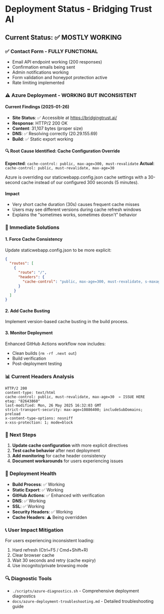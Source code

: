 # Deployment Status - Bridging Trust AI

## Current Status: ✅ MOSTLY WORKING

### ✅ **Contact Form - FULLY FUNCTIONAL**
- Email API endpoint working (200 responses)
- Confirmation emails being sent
- Admin notifications working
- Form validation and honeypot protection active
- Rate limiting implemented

### ⚠️ **Azure Deployment - WORKING BUT INCONSISTENT**

#### Current Findings (2025-01-26)
- **Site Status**: ✅ Accessible at https://bridgingtrust.ai/
- **Response**: HTTP/2 200 OK
- **Content**: 31,107 bytes (proper size)
- **DNS**: ✅ Resolving correctly (20.29.155.69)
- **Build**: ✅ Static export working

#### 🔍 **Root Cause Identified: Cache Configuration Override**

**Expected**: `cache-control: public, max-age=300, must-revalidate`
**Actual**: `cache-control: public, must-revalidate, max-age=30`

Azure is overriding our staticwebapp.config.json cache settings with a 30-second cache instead of our configured 300 seconds (5 minutes).

#### **Impact**
- Very short cache duration (30s) causes frequent cache misses
- Users may see different versions during cache refresh windows
- Explains the "sometimes works, sometimes doesn't" behavior

### 🔧 **Immediate Solutions**

#### 1. **Force Cache Consistency**
Update staticwebapp.config.json to be more explicit:

```json
{
  "routes": [
    {
      "route": "/",
      "headers": {
        "cache-control": "public, max-age=300, must-revalidate, s-maxage=300"
      }
    }
  ]
}
```

#### 2. **Add Cache Busting**
Implement version-based cache busting in the build process.

#### 3. **Monitor Deployment**
Enhanced GitHub Actions workflow now includes:
- Clean builds (`rm -rf .next out`)
- Build verification
- Post-deployment testing

### 📊 **Current Headers Analysis**
```
HTTP/2 200 
content-type: text/html
cache-control: public, must-revalidate, max-age=30  ← ISSUE HERE
etag: "82643860"
last-modified: Mon, 26 May 2025 16:32:03 GMT
strict-transport-security: max-age=10886400; includeSubDomains; preload
x-content-type-options: nosniff
x-xss-protection: 1; mode=block
```

### 🎯 **Next Steps**

1. **Update cache configuration** with more explicit directives
2. **Test cache behavior** after next deployment
3. **Add monitoring** for cache header consistency
4. **Document workarounds** for users experiencing issues

### 🚀 **Deployment Health**
- **Build Process**: ✅ Working
- **Static Export**: ✅ Working  
- **GitHub Actions**: ✅ Enhanced with verification
- **DNS**: ✅ Working
- **SSL**: ✅ Working
- **Security Headers**: ✅ Working
- **Cache Headers**: ⚠️ Being overridden

### 📞 **User Impact Mitigation**
For users experiencing inconsistent loading:
1. Hard refresh (Ctrl+F5 / Cmd+Shift+R)
2. Clear browser cache
3. Wait 30 seconds and retry (cache expiry)
4. Use incognito/private browsing mode

### 🔍 **Diagnostic Tools**
- `./scripts/azure-diagnostics.sh` - Comprehensive deployment diagnostics
- `docs/azure-deployment-troubleshooting.md` - Detailed troubleshooting guide 